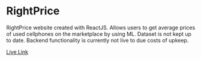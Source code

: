 # RightPrice
RightPrice website created with ReactJS. Allows users to get average prices of used cellphones on the marketplace by using ML.
Dataset is not kept up to date. Backend functionality is currently not live to due costs of upkeep. 

[Live Link](https://master.dajxyjanc4894.amplifyapp.com/)
